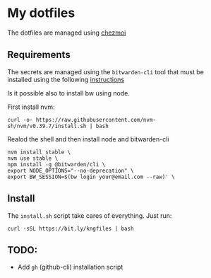 # My dotfiles

The dotfiles are managed using [chezmoi](https://chezmoi.io)

## Requirements

The secrets are managed using the `bitwarden-cli` tool that must be installed using the following [instructions](https://bitwarden.com/help/cli/#download-and-install)


Is it possible also to install bw using node.

First install nvm:

```shell
curl -o- https://raw.githubusercontent.com/nvm-sh/nvm/v0.39.7/install.sh | bash
```

Realod the shell and then install node and bitwarden-cli

```shell
nvm install stable \
nvm use stable \
npm install -g @bitwarden/cli \
export NODE_OPTIONS="--no-deprecation" \ 
export BW_SESSION=$(bw login your@email.com --raw)' \
```

## Install

The `install.sh` script take cares of everything. Just run:

```shell
curl -sSL https://bit.ly/kngfiles | bash
```

## TODO:

- Add `gh` (github-cli) installation script

